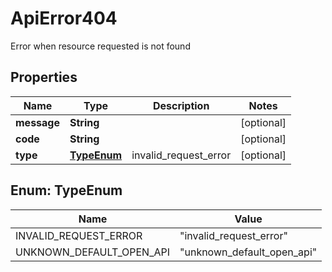 

# ApiError404

Error when resource requested is not found

## Properties

| Name | Type | Description | Notes |
|------------ | ------------- | ------------- | -------------|
|**message** | **String** |  |  [optional] |
|**code** | **String** |  |  [optional] |
|**type** | [**TypeEnum**](#TypeEnum) | invalid_request_error |  [optional] |



## Enum: TypeEnum

| Name | Value |
|---- | -----|
| INVALID_REQUEST_ERROR | &quot;invalid_request_error&quot; |
| UNKNOWN_DEFAULT_OPEN_API | &quot;unknown_default_open_api&quot; |



